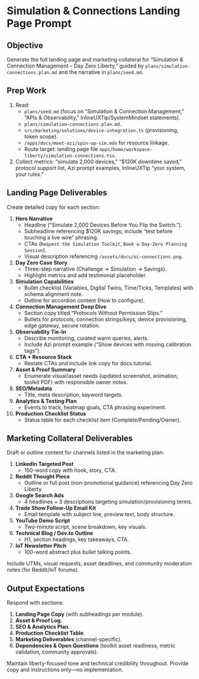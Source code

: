 # Simulation & Connections Landing Page Prompt

## Objective
Generate the full landing page and marketing collateral for “Simulation & Connection Management – Day Zero Liberty,” guided by `plans/simulation-connections.plan.md` and the narrative in `plans/seed.md`.

## Prep Work
1. Read:
   - `plans/seed.md` (focus on “Simulation & Connection Management,” “APIs & Observability,” InlineUXTip/SystemMindset statements).
   - `plans/simulation-connections.plan.md`.
   - `src/marketing/solutions/device-integration.ts` (provisioning, token scope).
   - `/apps/docs/meet-azi/spin-up-sim.mdx` for resource linkage.
   - Route target: landing page file `apps/home/workspace-liberty/simulation-connections.tsx`.
2. Collect metrics: “simulate 2,000 devices,” “$120K downtime saved,” protocol support list, Azi prompt examples, InlineUXTip “your system, your rules.”

## Landing Page Deliverables
Create detailed copy for each section:

1. **Hero Narrative**
   - Headline (“Simulate 2,000 Devices Before You Flip the Switch.”).
   - Subheadline referencing $120K savings; include “test before touching a live wire” phrasing.
   - CTAs (`Request the Simulation Toolkit`, `Book a Day-Zero Planning Session`).
   - Visual description referencing `/assets/docs/oi-connections.png`.
2. **Day Zero Case Story**
   - Three-step narrative (Challenge → Simulation → Savings).
   - Highlight metrics and add testimonial placeholder.
3. **Simulation Capabilities**
   - Bullet checklist (Variables, Digital Twins, Time/Ticks, Templates) with schema alignment note.
   - Outline for accordion content (How to configure).
4. **Connection Management Deep Dive**
   - Section copy titled “Protocols Without Permission Slips.”
   - Bullets for protocols, connection strings/keys, device provisioning, edge gateway, secure rotation.
5. **Observability Tie-In**
   - Describe monitoring, curated warm queries, alerts.
   - Include Azi prompt example (“Show devices with missing calibration tags”).
6. **CTA + Resource Stack**
   - Restate CTAs and include link copy for docs tutorial.
7. **Asset & Proof Summary**
   - Enumerate visual/asset needs (updated screenshot, animation, toolkit PDF) with responsible owner notes.
8. **SEO/Metadata**
   - Title, meta description, keyword targets.
9. **Analytics & Testing Plan**
   - Events to track, heatmap goals, CTA phrasing experiment.
10. **Production Checklist Status**
    - Status table for each checklist item (Complete/Pending/Owner).

## Marketing Collateral Deliverables
Draft or outline content for channels listed in the marketing plan:

1. **LinkedIn Targeted Post**
   - 150-word copy with hook, story, CTA.
2. **Reddit Thought Piece**
   - Outline or full post (non-promotional guidance) referencing Day Zero Liberty.
3. **Google Search Ads**
   - 4 headlines + 3 descriptions targeting simulation/provisioning terms.
4. **Trade Show Follow-Up Email Kit**
   - Email template with subject line, preview text, body structure.
5. **YouTube Demo Script**
   - Two-minute script, scene breakdown, key visuals.
6. **Technical Blog / Dev.to Outline**
   - H1, section headings, key takeaways, CTA.
7. **IoT Newsletter Pitch**
   - 100-word abstract plus bullet talking points.

Include UTMs, visual requests, asset deadlines, and community moderation notes (for Reddit/IoT forums).

## Output Expectations
Respond with sections:
1. **Landing Page Copy** (with subheadings per module).
2. **Asset & Proof Log**.
3. **SEO & Analytics Plan**.
4. **Production Checklist Table**.
5. **Marketing Deliverables** (channel-specific).
6. **Dependencies & Open Questions** (toolkit asset readiness, metric validation, community approvals).

Maintain liberty-focused tone and technical credibility throughout. Provide copy and instructions only—no implementation.
